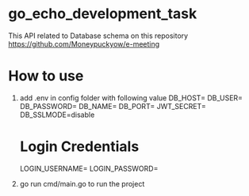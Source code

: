 # go_echo_development_task

This API related to Database schema on this repository https://github.com/Moneypuckyow/e-meeting

# How to use
1. add .env in config folder with following value
    DB_HOST=
    DB_USER=
    DB_PASSWORD=
    DB_NAME=
    DB_PORT=
    JWT_SECRET=
    DB_SSLMODE=disable
    # Login Credentials
    LOGIN_USERNAME=
    LOGIN_PASSWORD=

2. go run cmd/main.go to run the project
